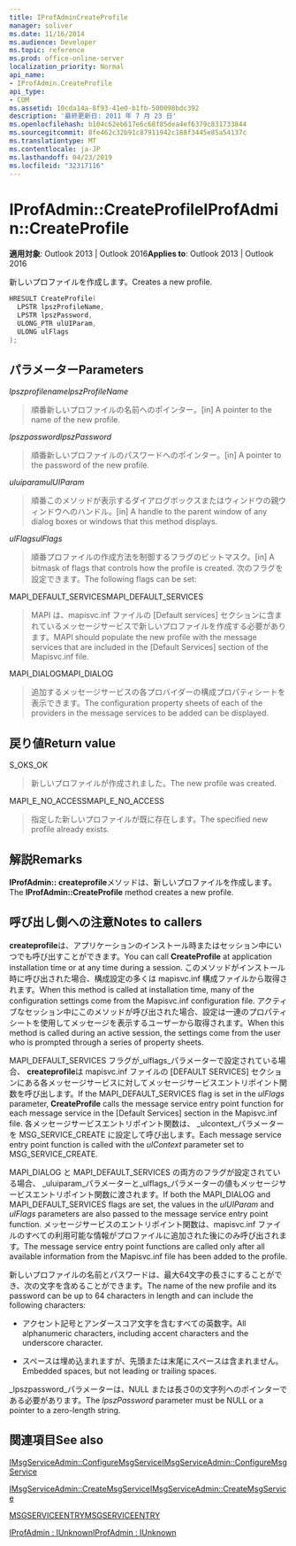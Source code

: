 ```yaml
---
title: IProfAdminCreateProfile
manager: soliver
ms.date: 11/16/2014
ms.audience: Developer
ms.topic: reference
ms.prod: office-online-server
localization_priority: Normal
api_name:
- IProfAdmin.CreateProfile
api_type:
- COM
ms.assetid: 10cda14a-8f93-41e0-b1fb-500098bdc392
description: '最終更新日: 2011 年 7 月 23 日'
ms.openlocfilehash: b104c62eb617e6c68f85dea4ef6379c831733844
ms.sourcegitcommit: 8fe462c32b91c87911942c188f3445e85a54137c
ms.translationtype: MT
ms.contentlocale: ja-JP
ms.lasthandoff: 04/23/2019
ms.locfileid: "32317116"
---
```

# <a name="iprofadmincreateprofile"></a><span data-ttu-id="200c7-103">IProfAdmin::CreateProfile</span><span class="sxs-lookup"><span data-stu-id="200c7-103">IProfAdmin::CreateProfile</span></span>

  
  
<span data-ttu-id="200c7-104">**適用対象**: Outlook 2013 | Outlook 2016</span><span class="sxs-lookup"><span data-stu-id="200c7-104">**Applies to**: Outlook 2013 | Outlook 2016</span></span> 
  
<span data-ttu-id="200c7-105">新しいプロファイルを作成します。</span><span class="sxs-lookup"><span data-stu-id="200c7-105">Creates a new profile.</span></span>
  
```cpp
HRESULT CreateProfile(
  LPSTR lpszProfileName,
  LPSTR lpszPassword,
  ULONG_PTR ulUIParam,
  ULONG ulFlags
);
```

## <a name="parameters"></a><span data-ttu-id="200c7-106">パラメーター</span><span class="sxs-lookup"><span data-stu-id="200c7-106">Parameters</span></span>

 <span data-ttu-id="200c7-107">_lpszprofilename_</span><span class="sxs-lookup"><span data-stu-id="200c7-107">_lpszProfileName_</span></span>
  
> <span data-ttu-id="200c7-108">順番新しいプロファイルの名前へのポインター。</span><span class="sxs-lookup"><span data-stu-id="200c7-108">[in] A pointer to the name of the new profile.</span></span>
    
 <span data-ttu-id="200c7-109">_lpszpassword_</span><span class="sxs-lookup"><span data-stu-id="200c7-109">_lpszPassword_</span></span>
  
> <span data-ttu-id="200c7-110">順番新しいプロファイルのパスワードへのポインター。</span><span class="sxs-lookup"><span data-stu-id="200c7-110">[in] A pointer to the password of the new profile.</span></span> 
    
 <span data-ttu-id="200c7-111">_uluiparam_</span><span class="sxs-lookup"><span data-stu-id="200c7-111">_ulUIParam_</span></span>
  
> <span data-ttu-id="200c7-112">順番このメソッドが表示するダイアログボックスまたはウィンドウの親ウィンドウへのハンドル。</span><span class="sxs-lookup"><span data-stu-id="200c7-112">[in] A handle to the parent window of any dialog boxes or windows that this method displays.</span></span>
    
 <span data-ttu-id="200c7-113">_ulFlags_</span><span class="sxs-lookup"><span data-stu-id="200c7-113">_ulFlags_</span></span>
  
> <span data-ttu-id="200c7-114">順番プロファイルの作成方法を制御するフラグのビットマスク。</span><span class="sxs-lookup"><span data-stu-id="200c7-114">[in] A bitmask of flags that controls how the profile is created.</span></span> <span data-ttu-id="200c7-115">次のフラグを設定できます。</span><span class="sxs-lookup"><span data-stu-id="200c7-115">The following flags can be set:</span></span>
    
<span data-ttu-id="200c7-116">MAPI_DEFAULT_SERVICES</span><span class="sxs-lookup"><span data-stu-id="200c7-116">MAPI_DEFAULT_SERVICES</span></span> 
  
> <span data-ttu-id="200c7-117">MAPI は、mapisvc.inf ファイルの [Default services] セクションに含まれているメッセージサービスで新しいプロファイルを作成する必要があります。</span><span class="sxs-lookup"><span data-stu-id="200c7-117">MAPI should populate the new profile with the message services that are included in the [Default Services] section of the Mapisvc.inf file.</span></span>
    
<span data-ttu-id="200c7-118">MAPI_DIALOG</span><span class="sxs-lookup"><span data-stu-id="200c7-118">MAPI_DIALOG</span></span> 
  
> <span data-ttu-id="200c7-119">追加するメッセージサービスの各プロバイダーの構成プロパティシートを表示できます。</span><span class="sxs-lookup"><span data-stu-id="200c7-119">The configuration property sheets of each of the providers in the message services to be added can be displayed.</span></span> 
    
## <a name="return-value"></a><span data-ttu-id="200c7-120">戻り値</span><span class="sxs-lookup"><span data-stu-id="200c7-120">Return value</span></span>

<span data-ttu-id="200c7-121">S_OK</span><span class="sxs-lookup"><span data-stu-id="200c7-121">S_OK</span></span> 
  
> <span data-ttu-id="200c7-122">新しいプロファイルが作成されました。</span><span class="sxs-lookup"><span data-stu-id="200c7-122">The new profile was created.</span></span>
    
<span data-ttu-id="200c7-123">MAPI_E_NO_ACCESS</span><span class="sxs-lookup"><span data-stu-id="200c7-123">MAPI_E_NO_ACCESS</span></span> 
  
> <span data-ttu-id="200c7-124">指定した新しいプロファイルが既に存在します。</span><span class="sxs-lookup"><span data-stu-id="200c7-124">The specified new profile already exists.</span></span>
    
## <a name="remarks"></a><span data-ttu-id="200c7-125">解説</span><span class="sxs-lookup"><span data-stu-id="200c7-125">Remarks</span></span>

<span data-ttu-id="200c7-126">**IProfAdmin:: createprofile**メソッドは、新しいプロファイルを作成します。</span><span class="sxs-lookup"><span data-stu-id="200c7-126">The **IProfAdmin::CreateProfile** method creates a new profile.</span></span> 
  
## <a name="notes-to-callers"></a><span data-ttu-id="200c7-127">呼び出し側への注意</span><span class="sxs-lookup"><span data-stu-id="200c7-127">Notes to callers</span></span>

<span data-ttu-id="200c7-128">**createprofile**は、アプリケーションのインストール時またはセッション中にいつでも呼び出すことができます。</span><span class="sxs-lookup"><span data-stu-id="200c7-128">You can call **CreateProfile** at application installation time or at any time during a session.</span></span> <span data-ttu-id="200c7-129">このメソッドがインストール時に呼び出された場合、構成設定の多くは mapisvc.inf 構成ファイルから取得されます。</span><span class="sxs-lookup"><span data-stu-id="200c7-129">When this method is called at installation time, many of the configuration settings come from the Mapisvc.inf configuration file.</span></span> <span data-ttu-id="200c7-130">アクティブなセッション中にこのメソッドが呼び出された場合、設定は一連のプロパティシートを使用してメッセージを表示するユーザーから取得されます。</span><span class="sxs-lookup"><span data-stu-id="200c7-130">When this method is called during an active session, the settings come from the user who is prompted through a series of property sheets.</span></span> 
  
<span data-ttu-id="200c7-131">MAPI_DEFAULT_SERVICES フラグが_ulflags_パラメーターで設定されている場合、 **createprofile**は mapisvc.inf ファイルの [DEFAULT SERVICES] セクションにある各メッセージサービスに対してメッセージサービスエントリポイント関数を呼び出します。</span><span class="sxs-lookup"><span data-stu-id="200c7-131">If the MAPI_DEFAULT_SERVICES flag is set in the  _ulFlags_ parameter, **CreateProfile** calls the message service entry point function for each message service in the [Default Services] section in the Mapisvc.inf file.</span></span> <span data-ttu-id="200c7-132">各メッセージサービスエントリポイント関数は、 _ulcontext_パラメーターを MSG_SERVICE_CREATE に設定して呼び出します。</span><span class="sxs-lookup"><span data-stu-id="200c7-132">Each message service entry point function is called with the  _ulContext_ parameter set to MSG_SERVICE_CREATE.</span></span> 
  
<span data-ttu-id="200c7-133">MAPI_DIALOG と MAPI_DEFAULT_SERVICES の両方のフラグが設定されている場合、 _uluiparam_パラメーターと_ulflags_パラメーターの値もメッセージサービスエントリポイント関数に渡されます。</span><span class="sxs-lookup"><span data-stu-id="200c7-133">If both the MAPI_DIALOG and MAPI_DEFAULT_SERVICES flags are set, the values in the  _ulUIParam_ and  _ulFlags_ parameters are also passed to the message service entry point function.</span></span> <span data-ttu-id="200c7-134">メッセージサービスのエントリポイント関数は、mapisvc.inf ファイルのすべての利用可能な情報がプロファイルに追加された後にのみ呼び出されます。</span><span class="sxs-lookup"><span data-stu-id="200c7-134">The message service entry point functions are called only after all available information from the Mapisvc.inf file has been added to the profile.</span></span> 
  
<span data-ttu-id="200c7-135">新しいプロファイルの名前とパスワードは、最大64文字の長さにすることができ、次の文字を含めることができます。</span><span class="sxs-lookup"><span data-stu-id="200c7-135">The name of the new profile and its password can be up to 64 characters in length and can include the following characters:</span></span>
  
- <span data-ttu-id="200c7-136">アクセント記号とアンダースコア文字を含むすべての英数字。</span><span class="sxs-lookup"><span data-stu-id="200c7-136">All alphanumeric characters, including accent characters and the underscore character.</span></span>
    
- <span data-ttu-id="200c7-137">スペースは埋め込まれますが、先頭または末尾にスペースは含まれません。</span><span class="sxs-lookup"><span data-stu-id="200c7-137">Embedded spaces, but not leading or trailing spaces.</span></span>
    
<span data-ttu-id="200c7-138">_lpszpassword_パラメーターは、NULL または長さ0の文字列へのポインターである必要があります。</span><span class="sxs-lookup"><span data-stu-id="200c7-138">The  _lpszPassword_ parameter must be NULL or a pointer to a zero-length string.</span></span> 
  
## <a name="see-also"></a><span data-ttu-id="200c7-139">関連項目</span><span class="sxs-lookup"><span data-stu-id="200c7-139">See also</span></span>



[<span data-ttu-id="200c7-140">IMsgServiceAdmin::ConfigureMsgService</span><span class="sxs-lookup"><span data-stu-id="200c7-140">IMsgServiceAdmin::ConfigureMsgService</span></span>](imsgserviceadmin-configuremsgservice.md)
  
[<span data-ttu-id="200c7-141">IMsgServiceAdmin::CreateMsgService</span><span class="sxs-lookup"><span data-stu-id="200c7-141">IMsgServiceAdmin::CreateMsgService</span></span>](imsgserviceadmin-createmsgservice.md)
  
[<span data-ttu-id="200c7-142">MSGSERVICEENTRY</span><span class="sxs-lookup"><span data-stu-id="200c7-142">MSGSERVICEENTRY</span></span>](msgserviceentry.md)
  
[<span data-ttu-id="200c7-143">IProfAdmin : IUnknown</span><span class="sxs-lookup"><span data-stu-id="200c7-143">IProfAdmin : IUnknown</span></span>](iprofadminiunknown.md)

